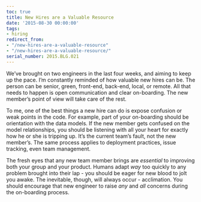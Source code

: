 ```yaml
---
toc: true
title: New Hires are a Valuable Resource
date: '2015-08-30 00:00:00'
tags:
- hiring
redirect_from:
- "/new-hires-are-a-valuable-resource"
- "/new-hires-are-a-valuable-resource/"
serial_number: 2015.BLG.021
---
```

We’ve brought on two engineers in the last four weeks, and aiming to keep up the pace. I’m constantly reminded of how valuable new hires can be. The person can be senior, green, front-end, back-end, local, or remote. All that needs to happen is open communication and clear on-boarding. The new member’s point of view will take care of the rest.

To me, one of the best things a new hire can do is expose confusion or weak points in the code. For example, part of your on-boarding should be orientation with the data models. If the new member gets confused on the model relationships, you should be listening with all your heart for exactly how he or she is tripping up. It’s the current team’s fault, not the new member’s. The same process applies to deployment practices, issue tracking, even team management.

The fresh eyes that any new team member brings are _essential_ to improving both your group and your product. Humans adapt _way_ too quickly to any problem brought into their lap - you should be eager for new blood to jolt you awake. The inevitable, though, will always occur - acclimation. You should encourage that new engineer to raise _any_ and _all_ concerns during the on-boarding process.

